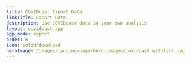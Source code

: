 ```yaml
---
title: COVIDcast Export Data
linkTitle: Export Data
description: Use COVIDcast data in your own analysis
layout: covidcast_app
app_mode: export
order: 6
icon: solid/download
heroImage: /images/landing-page/hero-images/covidcast_withfill.jpg
---
```

